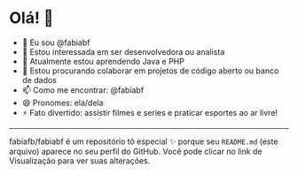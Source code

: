 # Olá! 👋

- 🌟 Eu sou @fabiabf
- 👀 Estou interessada em ser desenvolvedora ou analista
- 🌱 Atualmente estou aprendendo Java e PHP
- 💞️ Estou procurando colaborar em projetos de código aberto ou banco de dados
- 📫 Como me encontrar: @fabiabf
- 😄 Pronomes: ela/dela
- ⚡ Fato divertido: assistir filmes e series e praticar esportes ao ar livre!

---
fabiafb/fabiabf é um repositório tô especial ✨ porque seu `README.md` (este arquivo) aparece no seu perfil do GitHub.
Você pode clicar no link de Visualização para ver suas alterações.
